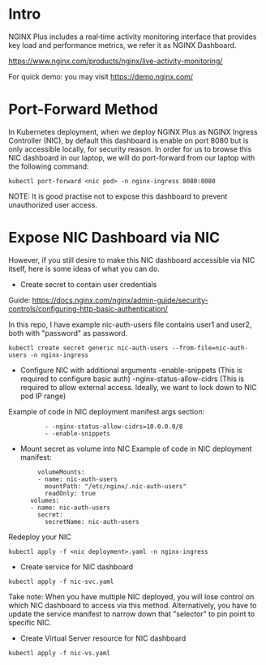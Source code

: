 # Intro
NGINX Plus includes a real‑time activity monitoring interface that provides key load and performance metrics, we refer it as NGINX Dashboard.

https://www.nginx.com/products/nginx/live-activity-monitoring/

For quick demo: you may visit https://demo.nginx.com/ 

# Port-Forward Method
In Kubernetes deployment, when we deploy NGINX Plus as NGINX Ingress Controller (NIC), by default this dashboard is enable on port 8080 but is only accessible locally, for security reason. In order for us to browse this NIC dashboard in our laptop, we will do port-forward from our laptop with the following command:
```
kubectl port-forward <nic pod> -n nginx-ingress 8080:8080
```

NOTE: It is good practise not to expose this dashboard to prevent unauthorized user access.

# Expose NIC Dashboard via NIC
However, if you still desire to make this NIC dashboard accessible via NIC itself, here is some ideas of what you can do.

* Create secret to contain user credentials

Guide: https://docs.nginx.com/nginx/admin-guide/security-controls/configuring-http-basic-authentication/

In this repo, I have example nic-auth-users file contains user1 and user2, both with "password" as password. 

```
kubectl create secret generic nic-auth-users --from-file=nic-auth-users -n nginx-ingress

```

* Configure NIC with additional arguments
    -enable-snippets        (This is required to configure basic auth)
    -nginx-status-allow-cidrs  (This is required to allow external access. Ideally, we want to lock down to NIC pod IP range)

Example of code in NIC deployment manifest args section:
```
          - -nginx-status-allow-cidrs=10.0.0.0/8
          - -enable-snippets
```

* Mount secret as volume into NIC
Example of code in NIC deployment manifest:

```
        volumeMounts:
        - name: nic-auth-users
          mountPath: "/etc/nginx/.nic-auth-users"
          readOnly: true
      volumes:
      - name: nic-auth-users
        secret:
          secretName: nic-auth-users
```

Redeploy your NIC
```
kubectl apply -f <nic deployment>.yaml -n nginx-ingress
```

* Create service for NIC dashboard
```
kubectl apply -f nic-svc.yaml
```
Take note: When you have multiple NIC deployed, you will lose control on which NIC dashboard to access via this method. Alternatively, you have to update the service manifest to narrow down that "selector" to pin point to specific NIC.

* Create Virtual Server resource for NIC dashboard
```
kubectl apply -f nic-vs.yaml
```



